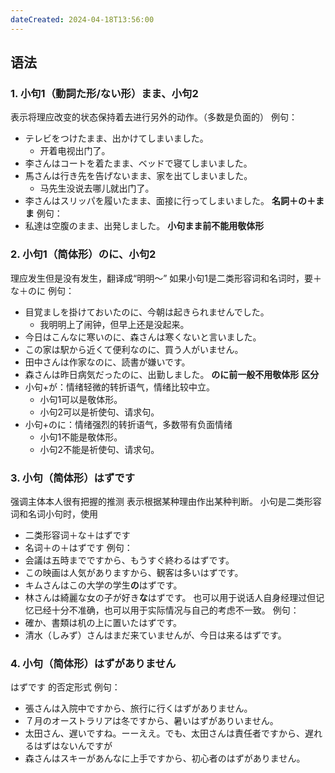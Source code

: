 ```yaml
---
dateCreated: 2024-04-18T13:56:00
---
```

## 语法
### 1. 小句1（動詞た形/ない形）まま、小句2
表示将理应改变的状态保持着去进行另外的动作。（多数是负面的）
例句：
- テレビをつけたまま、出かけてしまいました。
	- 开着电视出门了。
- 李さんはコートを着たまま、ベッドで寝てしまいました。
- 馬さんは行き先を告げないまま、家を出てしまいました。
	- 马先生没说去哪儿就出门了。
- 李さんはスリッパを履いたまま、面接に行ってしまいました。
**名詞＋の＋まま**
例句：
- 私達は空腹のまま、出発しました。
**小句まま前不能用敬体形**
### 2. 小句1（简体形）のに、小句2
理应发生但是没有发生，翻译成“明明～”
如果小句1是二类形容词和名词时，要＋な＋のに
例句：
- 目覚ましを掛けておいたのに、今朝は起きられませんでした。
	- 我明明上了闹钟，但早上还是没起来。
- 今日はこんなに寒いのに、森さんは寒くないと言いました。
- この家は駅から近くて便利なのに、買う人がいません。
- 田中さんは作家なのに、読書が嫌いです。
- 森さんは昨日病気だったのに、出勤しました。
**のに前一般不用敬体形**
**区分**
- 小句+が：情绪轻微的转折语气，情绪比较中立。
	- 小句1可以是敬体形。
	- 小句2可以是祈使句、请求句。
- 小句+のに：情绪强烈的转折语气，多数带有负面情绪
	- 小句1不能是敬体形。
	- 小句2不能是祈使句、请求句。
### 3. 小句（简体形）はずです
强调主体本人很有把握的推测
表示根据某种理由作出某种判断。
小句是二类形容词和名词小句时，使用
- 二类形容词＋な＋はずです
- 名词＋の＋はずです
例句：
- 会議は五時までですから、もうすぐ終わるはずです。
- この映画は人気がありますから、観客は多いはずです。
- キムさんはこの大学の学生**の**はずです。
- 林さんは綺麗な女の子が好き**な**はずです。
也可以用于说话人自身经理过但记忆已经十分不准确，也可以用于实际情况与自己的考虑不一致。
例句：
- 確か、書類は机の上に置いたはずです。
- 清水（しみず）さんはまだ来ていませんが、今日は来るはずです。
### 4. 小句（简体形）はずがありません
はずです 的否定形式
例句：
- 張さんは入院中ですから、旅行に行くはずがありません。
- ７月のオーストラリアは冬ですから、暑いはずがありいません。
- 太田さん、遅いですね。ーーええ。でも、太田さんは責任者ですから、遅れるはずはないんですが
- 森さんはスキーがあんなに上手ですから、初心者のはずがありません。
